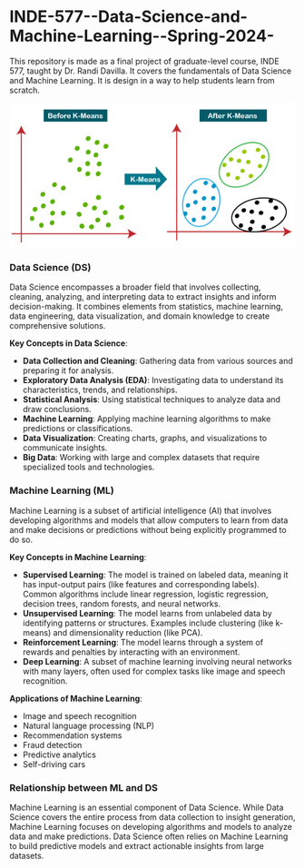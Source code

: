 # INDE-577--Data-Science-and-Machine-Learning--Spring-2024-

This repository is made as a final project of graduate-level course, INDE 577, taught by Dr. Randi Davilla. It covers the fundamentals of Data Science and Machine Learning. It is design in a way to help students learn from scratch.  

![Machine learning](Images/image-1.png)

### Data Science (DS)
Data Science encompasses a broader field that involves collecting, cleaning, analyzing, and interpreting data to extract insights and inform decision-making. It combines elements from statistics, machine learning, data engineering, data visualization, and domain knowledge to create comprehensive solutions.

**Key Concepts in Data Science**:
- **Data Collection and Cleaning**: Gathering data from various sources and preparing it for analysis.
- **Exploratory Data Analysis (EDA)**: Investigating data to understand its characteristics, trends, and relationships.
- **Statistical Analysis**: Using statistical techniques to analyze data and draw conclusions.
- **Machine Learning**: Applying machine learning algorithms to make predictions or classifications.
- **Data Visualization**: Creating charts, graphs, and visualizations to communicate insights.
- **Big Data**: Working with large and complex datasets that require specialized tools and technologies.

### Machine Learning (ML)
Machine Learning is a subset of artificial intelligence (AI) that involves developing algorithms and models that allow computers to learn from data and make decisions or predictions without being explicitly programmed to do so.

**Key Concepts in Machine Learning**:
- **Supervised Learning**: The model is trained on labeled data, meaning it has input-output pairs (like features and corresponding labels). Common algorithms include linear regression, logistic regression, decision trees, random forests, and neural networks.
- **Unsupervised Learning**: The model learns from unlabeled data by identifying patterns or structures. Examples include clustering (like k-means) and dimensionality reduction (like PCA).
- **Reinforcement Learning**: The model learns through a system of rewards and penalties by interacting with an environment.
- **Deep Learning**: A subset of machine learning involving neural networks with many layers, often used for complex tasks like image and speech recognition.

**Applications of Machine Learning**:
- Image and speech recognition
- Natural language processing (NLP)
- Recommendation systems
- Fraud detection
- Predictive analytics
- Self-driving cars

### Relationship between ML and DS
Machine Learning is an essential component of Data Science. While Data Science covers the entire process from data collection to insight generation, Machine Learning focuses on developing algorithms and models to analyze data and make predictions. Data Science often relies on Machine Learning to build predictive models and extract actionable insights from large datasets.



